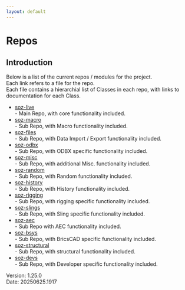 ```yaml
---
layout: default
---
```


# Repos

## Introduction

Below is a list of the current repos / modules for the project.<br>
Each link refers to a file for the repo.<br>
Each file contains a hierarchial list of Classes in each repo, with links to documentation for each Class.<br>

- [soz-live](/repos/soz-live.html)<br>  - Main Repo, with core functionality included.
- [soz-macro](/repos/soz-macro.html)<br>  - Sub Repo, with Macro functionality included.
- [soz-files](/repos/soz-files.html)<br>  - Sub Repo, with Data Import / Export functionality included.
- [soz-odbx](/repos/soz-odbx.html)<br>  - Sub Repo, with ODBX specific functionality included.
- [soz-misc](/repos/soz-misc.html)<br>  - Sub Repo, with additional Misc. functionality included.
- [soz-random](/repos/soz-random.html)<br>  - Sub Repo, with Random functionality included.
- [soz-history](/repos/soz-history.html)<br>  - Sub Repo, with History functionality included.
- [soz-rigging](/repos/soz-rigging.html)<br>  - Sub Repo, with rigging specific functionality included.
- [soz-slings](/repos/soz-slings.html)<br>  - Sub Repo, with Sling specific functionality included.
- [soz-aec](/repos/soz-aec.html)<br>  - Sub Repo with AEC functionality included.
- [soz-bsys](/repos/soz-bsys.html)<br>  - Sub Repo, with BricsCAD specific functionality included.
- [soz-structural](/repos/soz-structural.html)<br>  - Sub Repo, with structural functionality included.
- [soz-devs](/repos/soz-devs.html)<br>  - Sub Repo, with Developer specific functionality included.

Version:  1.25.0
<br>
Date: 20250625.1917
